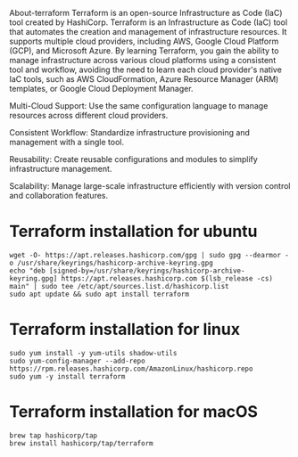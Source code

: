  About-terraform
Terraform is an open-source Infrastructure as Code (IaC) tool created by HashiCorp. Terraform is an Infrastructure as Code (IaC) tool that automates the creation and management of infrastructure resources. It supports multiple cloud providers, including AWS, Google Cloud Platform (GCP), and Microsoft Azure. By learning Terraform, you gain the ability to manage infrastructure across various cloud platforms using a consistent tool and workflow, avoiding the need to learn each cloud provider's native IaC tools, such as AWS CloudFormation, Azure Resource Manager (ARM) templates, or Google Cloud Deployment Manager.

Multi-Cloud Support: Use the same configuration language to manage resources across different cloud providers.

Consistent Workflow: Standardize infrastructure provisioning and management with a single tool.

Reusability: Create reusable configurations and modules to simplify infrastructure management.

Scalability: Manage large-scale infrastructure efficiently with version control and collaboration features.


# Terraform installation for ubuntu
```
wget -O- https://apt.releases.hashicorp.com/gpg | sudo gpg --dearmor -o /usr/share/keyrings/hashicorp-archive-keyring.gpg
echo "deb [signed-by=/usr/share/keyrings/hashicorp-archive-keyring.gpg] https://apt.releases.hashicorp.com $(lsb_release -cs) main" | sudo tee /etc/apt/sources.list.d/hashicorp.list
sudo apt update && sudo apt install terraform
```
# Terraform installation for linux
```
sudo yum install -y yum-utils shadow-utils
sudo yum-config-manager --add-repo https://rpm.releases.hashicorp.com/AmazonLinux/hashicorp.repo
sudo yum -y install terraform
```
# Terraform installation for macOS
```
brew tap hashicorp/tap
brew install hashicorp/tap/terraform
```
